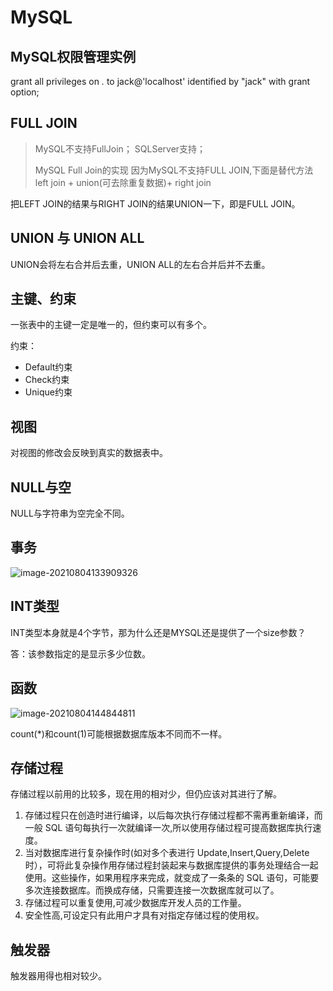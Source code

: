 # MySQL

## MySQL权限管理实例

grant all privileges on *.* to jack@'localhost' identified by "jack" with grant option;

## FULL JOIN

> MySQL不支持FullJoin； SQLServer支持；
>
> MySQL Full Join的实现 因为MySQL不支持FULL JOIN,下面是替代方法 left join + union(可去除重复数据)+ right join 

把LEFT JOIN的结果与RIGHT JOIN的结果UNION一下，即是FULL JOIN。

## UNION 与 UNION ALL

UNION会将左右合并后去重，UNION ALL的左右合并后并不去重。

## 主键、约束

一张表中的主键一定是唯一的，但约束可以有多个。

约束：

- Default约束
- Check约束
- Unique约束

## 视图

对视图的修改会反映到真实的数据表中。

## NULL与空

NULL与字符串为空完全不同。

## 事务

![image-20210804133909326](C:\Users\xucy-e\AppData\Roaming\Typora\typora-user-images\image-20210804133909326.png)

## INT类型

INT类型本身就是4个字节，那为什么还是MYSQL还是提供了一个size参数？

答：该参数指定的是显示多少位数。

## 函数

![image-20210804144844811](C:\Users\xucy-e\AppData\Roaming\Typora\typora-user-images\image-20210804144844811.png)

count(*)和count(1)可能根据数据库版本不同而不一样。

## 存储过程



存储过程以前用的比较多，现在用的相对少，但仍应该对其进行了解。

1. 存储过程只在创造时进行编译，以后每次执行存储过程都不需再重新编译，而一般 SQL 语句每执行一次就编译一次,所以使用存储过程可提高数据库执行速度。
2. 当对数据库进行复杂操作时(如对多个表进行 Update,Insert,Query,Delete 时），可将此复杂操作用存储过程封装起来与数据库提供的事务处理结合一起使用。这些操作，如果用程序来完成，就变成了一条条的 SQL 语句，可能要多次连接数据库。而换成存储，只需要连接一次数据库就可以了。
3. 存储过程可以重复使用,可减少数据库开发人员的工作量。
4. 安全性高,可设定只有此用户才具有对指定存储过程的使用权。

## 触发器

触发器用得也相对较少。